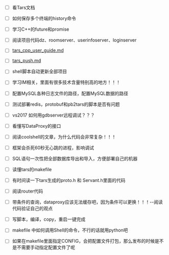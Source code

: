- [ ] 看Tars文档
- [ ] 如何保存多个终端的history命令
- [ ] 学习C++的future和promise
- [ ] 阅读项目代码dz、roomserver、userinfoserver、loginserver
- [ ] [tars_cpp_user_guide.md](https://github.com/TarsCloud/TarsCpp/blob/master/docs/tars_cpp_user_guide.md)
- [ ] [tars_push.md](https://github.com/TarsCloud/TarsCpp/blob/49b96f7a74ce96c411be280f34b55bc80f3d9497/docs/tars_push.md)
- [ ] shell脚本自动更新全部项目
- [ ] 学习IM相关，里面有很多技术含量特别高的地方！！！
- [ ] 配置MySQL各种日志文件的路径，配置MySQL数据的路径
- [ ] 测试部署redis，protobuf和pb2tars的脚本是否有问题
- [ ] vs2017 如何用gdbserver远程调试？？？
- [ ] 看懂写DataProxy的接口
- [ ] 阅读coolshell的文章，为什么代码会非常复杂！！！
- [ ] 框架会杀死60秒无心跳的进程，影响调试
- [ ] SQL语句一次性把全部数据库导出和导入，方便部署自己的机器
- [ ] 读懂tars的makefile
- [ ] 有时间读一下tars生成的proto.h 和 Servant.h里面的代码
- [ ] 阅读router代码
- [ ] 带条件的查询，dataproxy应该无法缓存吧，因为条件可以更换！！！--阅读代码验证自己的观点
- [ ] 写脚本，编译，copy，重启一键完成
- [ ] makefile 中如何调用Shell的命令，不行的话就用python吧
- [ ] 如果在makefile里面指定CONFIG，会把配置文件打包，那么发布的时候是不是不需要手动指定配置文件了呢

